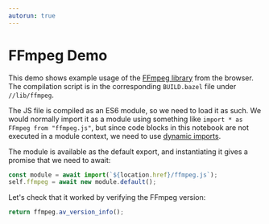 ```yaml
---
autorun: true
---
```


# FFmpeg Demo

This demo shows example usage of the [FFmpeg library] from the browser. The
compilation script is in the corresponding `BUILD.bazel` file under
`//lib/ffmpeg`.

[FFmpeg library]: https://www.ffmpeg.org

The JS file is compiled as an ES6 module, so we need to load it as such. We
would normally import it as a module using something like `import * as FFmpeg
from "ffmpeg.js"`, but since code blocks in this notebook are not executed
in a module context, we need to use [dynamic imports].

[dynamic imports]: https://developer.mozilla.org/en-US/docs/Web/JavaScript/Reference/Operators/import

The module is available as the default export, and instantiating it gives a
promise that we need to await:

```js
const module = await import(`${location.href}/ffmpeg.js`);
self.ffmpeg = await new module.default();
```

Let's check that it worked by verifying the FFmpeg version:

```js
return ffmpeg.av_version_info();
```


